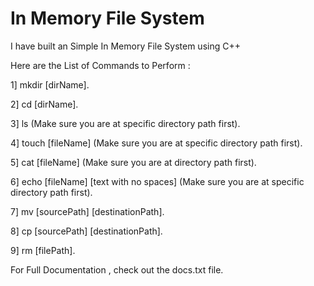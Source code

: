 # In Memory File System

I have built an Simple In Memory File System using C++

Here are the List of Commands to Perform : 

1] mkdir [dirName].

2] cd [dirName].

3] ls (Make sure you are at specific directory path first).

4] touch [fileName] (Make sure you are at specific directory path first).

5] cat [fileName] (Make sure you are at directory path first).

6] echo [fileName] [text with no spaces] (Make sure you are at specific directory path first).

7] mv [sourcePath] [destinationPath].

8] cp [sourcePath] [destinationPath].

9] rm [filePath].

For Full Documentation , check out the docs.txt file.
